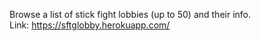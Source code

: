 Browse a list of stick fight lobbies (up to 50) and their info. <br>
Link: https://sftglobby.herokuapp.com/
